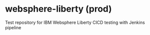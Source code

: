 # websphere-liberty (prod)
Test repository for IBM Websphere Liberty CICD testing with Jenkins pipeline
